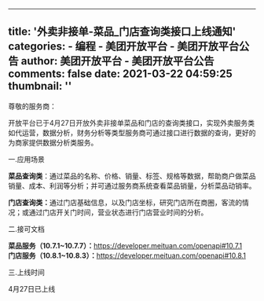 
---
title: '外卖非接单-菜品_门店查询类接口上线通知'
categories: 
    - 编程
    - 美团开放平台 - 美团开放平台公告
author: 美团开放平台 - 美团开放平台公告
comments: false
date: 2021-03-22 04:59:25
thumbnail: ''
---

<div>   
<p>尊敬的服务商：</p><p style="text-align: start;"><span style="color: ">开放平</span><span style="color: rgb(38, 38, 38)">台已于4月27日开放外卖非接单菜品和门店的</span><span style="color: ">查询类接口，实现外卖服务类如代运营，数据分析，财务分析等类型服务商可通过接口进行数据的查询，更好的为商家提供数据分析类服务。</span></p><p style="text-align: start;"><span style="color: ">一.应用场景</span></p><p style="text-align: start;"><strong><span style="color: ">菜品查询类</span></strong><span style="color: ">：通过菜品的名称、价格、销量、标签、规格等数据，帮助商户做菜品销量、成本、利润等分析；并可通过服务商系统查看菜品销量，分析菜品动销率。</span></p><p style="text-align: start;"><strong><span style="color: ">门店查询类：</span></strong><span style="color: ">通过门店基础信息，以及门店坐标，研究门店所在商圈，客流的情况；或通过门店开关门时间，营业状态进行门店营业时间的分析。</span></p><p style="text-align: start;"><span style="color: ">二.接可文档</span></p><p style="text-align: start;"><strong><span style="color: rgba(0, 0, 0, 0.87)">菜品服务（10.7.1~10.7.7）：</span></strong><a class="ct-link" href="https://developer.meituan.com/openapi#10.7.1" data-pageid data-auto_update="0">https://developer.meituan.com/openapi#10.7.1</a><br><strong><span style="color: rgba(0, 0, 0, 0.87)">门店服务（10.8.1~10.8.3）：</span></strong><span style="color: rgb(57, 116, 204)"><a class="ct-link" href="https://developer.meituan.com/openapi#10.8.1" data-auto_update="0">https://developer.meituan.com/openapi#10.8.1</a></span></p><p style="text-align: start;">三.上线时间</p><p style="text-align: start;"><span style="color: ">4月27日已上线</span></p><p><br></p>  
</div>
            